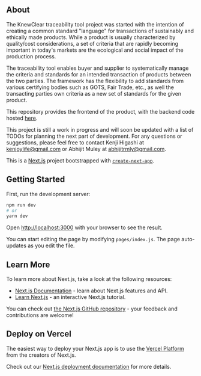 ## About

The KnewClear traceability tool project was started with the intention of creating a common standard "language" for transactions of sustainably and ethically made products. While a product is usually characterized by quality/cost considerations, a set of criteria that are rapidly becoming important in today's markets are the ecological and social impact of the production process. 

The traceability tool enables buyer and supplier to systematically manage the criteria and standards for an intended transaction of products between the two parties. The framework has the flexibility to add standards from various certifying bodies such as GOTS, Fair Trade, etc., as well the transacting parties own criteria as a new set of standards for the given product.

This repository provides the frontend of the product, with the backend code hosted [here](https://github.com/abhijitrmly/server-v1).

This project is still a work in progress and will soon be updated with a list of TODOs for planning the next part of development. For any questions or suggestions, please feel free to contact Kenji Higashi at kenjoylife@gmail.com or Abhijit Muley at abhijitrmly@gmail.com.

This is a [Next.js](https://nextjs.org/) project bootstrapped with [`create-next-app`](https://github.com/vercel/next.js/tree/canary/packages/create-next-app).

## Getting Started

First, run the development server:

```bash
npm run dev
# or
yarn dev
```

Open [http://localhost:3000](http://localhost:3000) with your browser to see the result.

You can start editing the page by modifying `pages/index.js`. The page auto-updates as you edit the file.

## Learn More

To learn more about Next.js, take a look at the following resources:

- [Next.js Documentation](https://nextjs.org/docs) - learn about Next.js features and API.
- [Learn Next.js](https://nextjs.org/learn) - an interactive Next.js tutorial.

You can check out [the Next.js GitHub repository](https://github.com/vercel/next.js/) - your feedback and contributions are welcome!

## Deploy on Vercel

The easiest way to deploy your Next.js app is to use the [Vercel Platform](https://vercel.com/new?utm_medium=default-template&filter=next.js&utm_source=create-next-app&utm_campaign=create-next-app-readme) from the creators of Next.js.

Check out our [Next.js deployment documentation](https://nextjs.org/docs/deployment) for more details.
